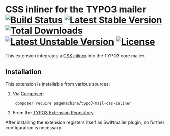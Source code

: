 # CSS inliner for the TYPO3 mailer [![Build Status](https://travis-ci.org/pagemachine/typo3-mail-css-inliner.svg)](https://travis-ci.org/pagemachine/typo3-mail-css-inliner) [![Latest Stable Version](https://poser.pugx.org/pagemachine/typo3-mail-css-inliner/v/stable)](https://packagist.org/packages/pagemachine/typo3-mail-css-inliner) [![Total Downloads](https://poser.pugx.org/pagemachine/typo3-mail-css-inliner/downloads)](https://packagist.org/packages/pagemachine/typo3-mail-css-inliner) [![Latest Unstable Version](https://poser.pugx.org/pagemachine/typo3-mail-css-inliner/v/unstable)](https://packagist.org/packages/pagemachine/typo3-mail-css-inliner) [![License](https://poser.pugx.org/pagemachine/typo3-mail-css-inliner/license)](https://packagist.org/packages/pagemachine/typo3-mail-css-inliner)

This extension integrates a [CSS inliner](https://packagist.org/packages/tijsverkoyen/css-to-inline-styles) into the TYPO3 core mailer.

## Installation

This extension is installable from various sources:

1. Via [Composer](https://packagist.org/packages/pagemachine/typo3-mail-css-inliner):

        composer require pagemachine/typo3-mail-css-inliner

2. From the [TYPO3 Extension Repository](https://extensions.typo3.org/extension/mail_css_inliner/)

After installing the extension registers itself as Swiftmailer plugin, no further configuration is necessary.
